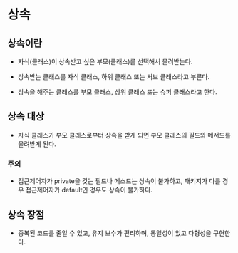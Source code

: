 #
# 상속

## 상속이란
* 자식(클래스)이 상속받고 싶은 부모(클래스)를 선택해서 물려받는다.

* 상속받는 클래스를 자식 클래스, 하위 클래스 또는 서브 클래스라고 부른다.

* 상속을 해주는 클래스를 부모 클래스, 상위 클래스 또는 슈퍼 클래스라고 한다.

## 상속 대상
* 자식 클래스가 부모 클래스로부터 상속을 받게 되면 부모 클래스의 필드와 메서드를 물려받게 된다.

### 주의
* 접근제어자가 private을 갖는 필드나 메소드는 상속이 불가하고, 패키지가 다를 경우 접근제어자가 default인 경우도 상속이 불가하다.

## 상속 장점
* 중복된 코드를 줄일 수 있고, 유지 보수가 편리하며, 통일성이 있고 다형성을 구현한다.
